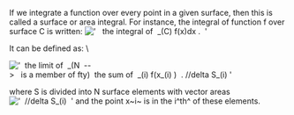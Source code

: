 If we integrate a function over every point in a given surface, then
this is called a surface or area integral. For instance, the integral of
function f over surface C is written:
!['   the integral of  \_(C) f(x)dx .  '](../dictionary/equation_images/3475.2..png)

It can be defined as: \\

!['  the limit of  \_(N  --\>   is a member of fty)  the sum of  \_(i) f(x\_(i) )  . //delta S\_(i) '](../dictionary/equation_images/3475.1..png)

where S is divided into N surface elements with vector areas
!['  //delta S\_(i)  '](../dictionary/equation_images/3475.3..png) and
the point x~i~ is in the i^th^ of these elements.
